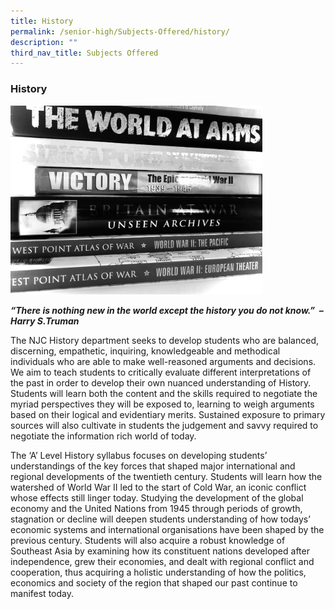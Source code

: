 ```yaml
---
title: History
permalink: /senior-high/Subjects-Offered/history/
description: ""
third_nav_title: Subjects Offered
---
```

### History

<img src="/images/jhhist1.png" 
     style="width:80%">

**_“There is nothing new in the world except the history you do not know.”  – Harry S.Truman_**                       

The NJC History department seeks to develop students who are balanced, discerning, empathetic, inquiring, knowledgeable and methodical individuals who are able to make well-reasoned arguments and decisions. We aim to teach students to critically evaluate different interpretations of the past in order to develop their own nuanced understanding of History. Students will learn both the content and the skills required to negotiate the myriad perspectives they will be exposed to, learning to weigh arguments based on their logical and evidentiary merits. Sustained exposure to primary sources will also cultivate in students the judgement and savvy required to negotiate the information rich world of today.

The ‘A’ Level History syllabus focuses on developing students’ understandings of the key forces that shaped major international and regional developments of the twentieth century. Students will learn how the watershed of World War II led to the start of Cold War, an iconic conflict whose effects still linger today. Studying the development of the global economy and the United Nations from 1945 through periods of growth, stagnation or decline will deepen students understanding of how todays’ economic systems and international organisations have been shaped by the previous century. Students will also acquire a robust knowledge of Southeast Asia by examining how its constituent nations developed after independence, grew their economies, and dealt with regional conflict and cooperation, thus acquiring a holistic understanding of how the politics, economics and society of the region that shaped our past continue to manifest today.